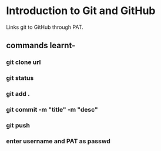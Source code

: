 # Introduction to Git and GitHub
Links git to GitHub through PAT.

## commands learnt-
### git clone url
### git status
### git add .
### git commit -m "title" -m "desc"
### git push
### enter username and PAT as passwd


